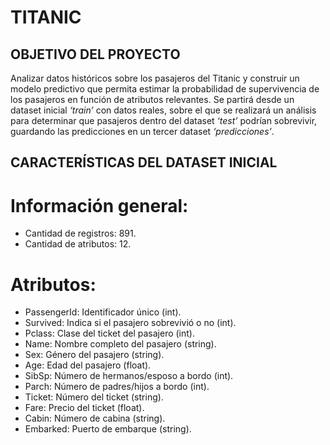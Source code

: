 # TITANIC

## OBJETIVO DEL PROYECTO
Analizar datos históricos sobre los pasajeros del Titanic y construir un modelo predictivo que permita estimar la probabilidad de supervivencia de los pasajeros 
en función de atributos relevantes. Se partirá desde un dataset inicial _‘train’_ con datos reales, sobre el que se realizará un análisis para determinar que pasajeros 
dentro del dataset _‘test’_ podrían sobrevivir, guardando las predicciones en un tercer dataset _‘predicciones’_.

## CARACTERÍSTICAS DEL DATASET INICIAL
# Información general:
- Cantidad de registros: 891.
- Cantidad de atributos: 12.

# Atributos:
- PassengerId: Identificador único (int).
- Survived: Indica si el pasajero sobrevivió o no (int).
- Pclass: Clase del ticket del pasajero (int).
- Name: Nombre completo del pasajero (string).
- Sex: Género del pasajero (string).
- Age: Edad del pasajero (float). 
- SibSp: Número de hermanos/esposo a bordo (int).
- Parch: Número de padres/hijos a bordo (int).
- Ticket: Número del ticket (string).
- Fare: Precio del ticket (float).
- Cabin: Número de cabina (string). 
- Embarked: Puerto de embarque (string).

